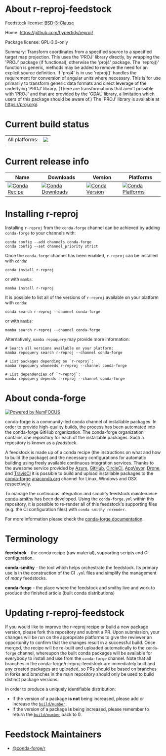 About r-reproj-feedstock
========================

Feedstock license: [BSD-3-Clause](https://github.com/conda-forge/r-reproj-feedstock/blob/main/LICENSE.txt)

Home: https://github.com/hypertidy/reproj/

Package license: GPL-3.0-only

Summary: Transform coordinates from a specified source to a specified target map projection. This uses the 'PROJ' library directly, by wrapping the 'PROJ' package (if functional), otherwise the 'proj4' package. The 'reproj()' function is generic, methods may be added to remove the need for an explicit source definition. If 'proj4' is in use 'reproj()' handles the requirement for conversion of angular units where necessary. This is for use primarily to transform generic data formats and direct leverage of the underlying 'PROJ' library. (There are transformations that aren't possible with 'PROJ' and that are provided by the 'GDAL' library, a limitation which users of this package should be aware of.) The 'PROJ' library is available at <https://proj.org/>.

Current build status
====================


<table><tr><td>All platforms:</td>
    <td>
      <a href="https://dev.azure.com/conda-forge/feedstock-builds/_build/latest?definitionId=15734&branchName=main">
        <img src="https://dev.azure.com/conda-forge/feedstock-builds/_apis/build/status/r-reproj-feedstock?branchName=main">
      </a>
    </td>
  </tr>
</table>

Current release info
====================

| Name | Downloads | Version | Platforms |
| --- | --- | --- | --- |
| [![Conda Recipe](https://img.shields.io/badge/recipe-r--reproj-green.svg)](https://anaconda.org/conda-forge/r-reproj) | [![Conda Downloads](https://img.shields.io/conda/dn/conda-forge/r-reproj.svg)](https://anaconda.org/conda-forge/r-reproj) | [![Conda Version](https://img.shields.io/conda/vn/conda-forge/r-reproj.svg)](https://anaconda.org/conda-forge/r-reproj) | [![Conda Platforms](https://img.shields.io/conda/pn/conda-forge/r-reproj.svg)](https://anaconda.org/conda-forge/r-reproj) |

Installing r-reproj
===================

Installing `r-reproj` from the `conda-forge` channel can be achieved by adding `conda-forge` to your channels with:

```
conda config --add channels conda-forge
conda config --set channel_priority strict
```

Once the `conda-forge` channel has been enabled, `r-reproj` can be installed with `conda`:

```
conda install r-reproj
```

or with `mamba`:

```
mamba install r-reproj
```

It is possible to list all of the versions of `r-reproj` available on your platform with `conda`:

```
conda search r-reproj --channel conda-forge
```

or with `mamba`:

```
mamba search r-reproj --channel conda-forge
```

Alternatively, `mamba repoquery` may provide more information:

```
# Search all versions available on your platform:
mamba repoquery search r-reproj --channel conda-forge

# List packages depending on `r-reproj`:
mamba repoquery whoneeds r-reproj --channel conda-forge

# List dependencies of `r-reproj`:
mamba repoquery depends r-reproj --channel conda-forge
```


About conda-forge
=================

[![Powered by
NumFOCUS](https://img.shields.io/badge/powered%20by-NumFOCUS-orange.svg?style=flat&colorA=E1523D&colorB=007D8A)](https://numfocus.org)

conda-forge is a community-led conda channel of installable packages.
In order to provide high-quality builds, the process has been automated into the
conda-forge GitHub organization. The conda-forge organization contains one repository
for each of the installable packages. Such a repository is known as a *feedstock*.

A feedstock is made up of a conda recipe (the instructions on what and how to build
the package) and the necessary configurations for automatic building using freely
available continuous integration services. Thanks to the awesome service provided by
[Azure](https://azure.microsoft.com/en-us/services/devops/), [GitHub](https://github.com/),
[CircleCI](https://circleci.com/), [AppVeyor](https://www.appveyor.com/),
[Drone](https://cloud.drone.io/welcome), and [TravisCI](https://travis-ci.com/)
it is possible to build and upload installable packages to the
[conda-forge](https://anaconda.org/conda-forge) [anaconda.org](https://anaconda.org/)
channel for Linux, Windows and OSX respectively.

To manage the continuous integration and simplify feedstock maintenance
[conda-smithy](https://github.com/conda-forge/conda-smithy) has been developed.
Using the ``conda-forge.yml`` within this repository, it is possible to re-render all of
this feedstock's supporting files (e.g. the CI configuration files) with ``conda smithy rerender``.

For more information please check the [conda-forge documentation](https://conda-forge.org/docs/).

Terminology
===========

**feedstock** - the conda recipe (raw material), supporting scripts and CI configuration.

**conda-smithy** - the tool which helps orchestrate the feedstock.
                   Its primary use is in the construction of the CI ``.yml`` files
                   and simplify the management of *many* feedstocks.

**conda-forge** - the place where the feedstock and smithy live and work to
                  produce the finished article (built conda distributions)


Updating r-reproj-feedstock
===========================

If you would like to improve the r-reproj recipe or build a new
package version, please fork this repository and submit a PR. Upon submission,
your changes will be run on the appropriate platforms to give the reviewer an
opportunity to confirm that the changes result in a successful build. Once
merged, the recipe will be re-built and uploaded automatically to the
`conda-forge` channel, whereupon the built conda packages will be available for
everybody to install and use from the `conda-forge` channel.
Note that all branches in the conda-forge/r-reproj-feedstock are
immediately built and any created packages are uploaded, so PRs should be based
on branches in forks and branches in the main repository should only be used to
build distinct package versions.

In order to produce a uniquely identifiable distribution:
 * If the version of a package **is not** being increased, please add or increase
   the [``build/number``](https://docs.conda.io/projects/conda-build/en/latest/resources/define-metadata.html#build-number-and-string).
 * If the version of a package **is** being increased, please remember to return
   the [``build/number``](https://docs.conda.io/projects/conda-build/en/latest/resources/define-metadata.html#build-number-and-string)
   back to 0.

Feedstock Maintainers
=====================

* [@conda-forge/r](https://github.com/orgs/conda-forge/teams/r/)

